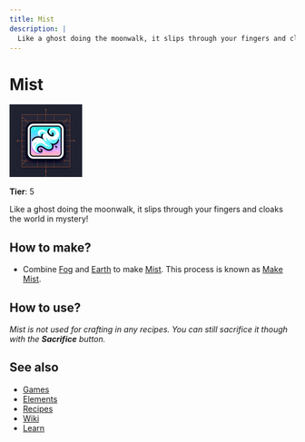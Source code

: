 ```yaml
---
title: Mist
description: |
  Like a ghost doing the moonwalk, it slips through your fingers and cloaks the world in mystery!
---
```

# Mist

![](../images/item.mist.png)

**Tier**: 5

Like a ghost doing the moonwalk, it slips through your fingers and cloaks the world in mystery!

## How to make?

* Combine [Fog](/wiki/elements/fog) and [Earth](/wiki/elements/earth) to make [Mist](/wiki/elements/mist). This process is known as [Make Mist](/wiki/recipes/make-mist).

## How to use?

_Mist is not used for crafting in any recipes. You can still sacrifice it though with the **Sacrifice** button._

## See also

* [Games](/wiki/games)
* [Elements](/wiki/elements)
* [Recipes](/wiki/recipes)
* [Wiki](/wiki/index)
* [Learn](/learn/index)